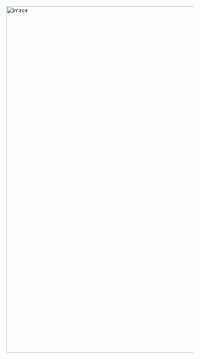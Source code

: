 <img width="1101" height="930" alt="image" src="https://github.com/user-attachments/assets/f64002d7-aa69-4b6d-95b6-f7fc1d238d1a" />
